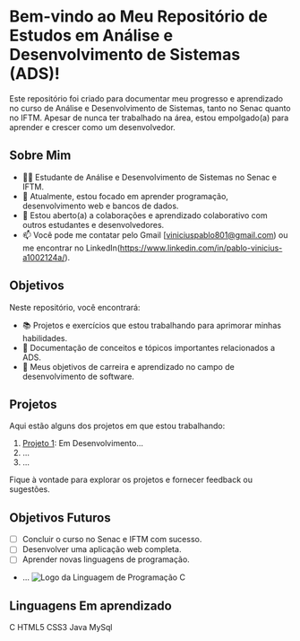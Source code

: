 # Bem-vindo ao Meu Repositório de Estudos em Análise e Desenvolvimento de Sistemas (ADS)!

Este repositório foi criado para documentar meu progresso e aprendizado no curso de Análise e Desenvolvimento de Sistemas, tanto no Senac quanto no IFTM. Apesar de nunca ter trabalhado na área, estou empolgado(a) para aprender e crescer como um desenvolvedor.

## Sobre Mim

- 👨‍🎓 Estudante de Análise e Desenvolvimento de Sistemas no Senac e IFTM.
- 🌱 Atualmente, estou focado em aprender programação, desenvolvimento web e bancos de dados.
- 🤝 Estou aberto(a) a colaborações e aprendizado colaborativo com outros estudantes e desenvolvedores.
- 📫 Você pode me contatar pelo Gmail [viniciuspablo801@gmail.com) ou me encontrar no LinkedIn(https://www.linkedin.com/in/pablo-vinicius-a1002124a/).

## Objetivos

Neste repositório, você encontrará:

- 📚 Projetos e exercícios que estou trabalhando para aprimorar minhas habilidades.
- 📝 Documentação de conceitos e tópicos importantes relacionados a ADS.
- 💼 Meus objetivos de carreira e aprendizado no campo de desenvolvimento de software.

## Projetos

Aqui estão alguns dos projetos em que estou trabalhando:

1. [Projeto 1](): Em Desenvolvimento...
2. ...
3. ...

Fique à vontade para explorar os projetos e fornecer feedback ou sugestões.


## Objetivos Futuros

- [ ] Concluir o curso no Senac e IFTM com sucesso.
- [ ] Desenvolver uma aplicação web completa.
- [ ] Aprender novas linguagens de programação.
- ...
![Logo da Linguagem de Programação C](c)
## Linguagens Em aprendizado
 
C HTML5 CSS3 Java MySql  

